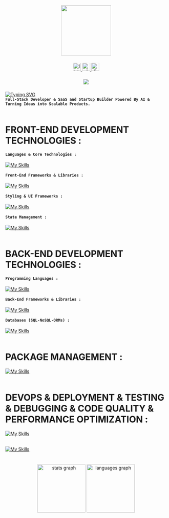 <div align="center">
  <img height="156" src="https://media.giphy.com/media/M9gbBd9nbDrOTu1Mqx/giphy.gif"  />
</div>

###

<div align="center">
  <a href="https://www.linkedin.com/in/aymane-hajjam-b28b36288/" target="_blank">
    <img src="https://img.shields.io/static/v1?message=LinkedIn&logo=linkedin&label=&color=0077B5&logoColor=white&labelColor=&style=for-the-badge" height="25" alt="linkedin logo"  />
  </a>
  <a href="https://wa.me/+212660808740" target="_blank">
    <img src="https://img.shields.io/static/v1?message=Whatsapp&logo=whatsapp&label=&color=25D366&logoColor=white&labelColor=&style=for-the-badge" height="25" alt="whatsapp logo"  />
  </a>
  <a href="https://discord.com/aymane_76384" target="_blank">
    <img src="https://img.shields.io/static/v1?message=Discord&logo=discord&label=&color=7289DA&logoColor=white&labelColor=&style=for-the-badge" height="25" alt="discord logo"  />
  </a>
</div>

###

<div align="center">
  <img src="https://visitor-badge.laobi.icu/badge?page_id=AYMANE-HAJJAM.AYMANE-HAJJAM&"  />
</div>

###


[![Typing SVG](https://readme-typing-svg.herokuapp.com?font=Fira+Code&pause=1000&color=02F6F7&width=1000&lines=Aymane+Mehdi)](https://git.io/typing-svg)<br>
**`Full-Stack Developer & SaaS and Startup Builder Powered By AI & Turning Ideas into Scalable Products.`** 
<br><br>

# FRONT-END DEVELOPMENT TECHNOLOGIES :
**`Languages & Core Technologies :`**
<br><br>
[![My Skills](https://skillicons.dev/icons?i=html,css,js,ts,&perline=12)](https://skillicons.dev)
<br><br>
**`Front-End Frameworks & Libraries :`**
<br><br>
[![My Skills](https://skillicons.dev/icons?i=react,nextjs,remix,astro,threejs,angular,vue,nuxtjs,gatsby,solidjs,svelte,&perline=12)](https://skillicons.dev)
<br><br>
**`Styling & UI Frameworks :`**
<br><br>
[![My Skills](https://skillicons.dev/icons?i=sass,tailwind,materialui,&perline=12)](https://skillicons.dev)
<br><br>
**`State Management :`**
<br><br>
[![My Skills](https://skillicons.dev/icons?i=redux,&perline=12)](https://skillicons.dev)
<br><br>

# BACK-END DEVELOPMENT TECHNOLOGIES :
**`Programming Languages :`**
<br><br>
[![My Skills](https://skillicons.dev/icons?i=js,ts,&perline=12)](https://skillicons.dev)
<br><br>
**`Back-End Frameworks & Libraries :`**
<br><br>
[![My Skills](https://skillicons.dev/icons?i=nodejs,express,nestjs,bun,&perline=12)](https://skillicons.dev)
<br><br>
**`Databases (SQL-NoSQL-ORMs) :`**
<br><br>
[![My Skills](https://skillicons.dev/icons?i=firebase,mongodb,prisma,,&perline=12)](https://skillicons.dev)
<br><br>

# PACKAGE MANAGEMENT : 
[![My Skills](https://skillicons.dev/icons?i=npm,yarn,pnpm,&perline=12)](https://skillicons.dev)
<br><br>

# DEVOPS & DEPLOYMENT & TESTING & DEBUGGING & CODE QUALITY & PERFORMANCE OPTIMIZATION :
[![My Skills](https://skillicons.dev/icons?i=git,github,jest,docker,vercel,netlify,,&perline=12)](https://skillicons.dev)
<br><br>



[![My Skills](https://skillicons.dev/icons?i=,&perline=12)](https://skillicons.dev)
<br><br>
###

<div align="center">
  <img src="https://github-readme-stats.vercel.app/api?username=AYMANE-HAJJAM&hide_title=false&hide_rank=false&show_icons=true&include_all_commits=true&count_private=true&disable_animations=false&theme=dracula&locale=en&hide_border=false&order=1" height="150" alt="stats graph"  />
  <img src="https://github-readme-stats.vercel.app/api/top-langs?username=AYMANE-HAJJAM&locale=en&hide_title=false&layout=compact&card_width=320&langs_count=5&theme=dracula&hide_border=false&order=2" height="150" alt="languages graph"  />
</div>

###

